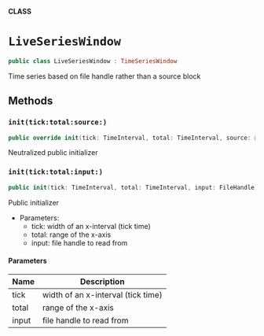 **CLASS**

# `LiveSeriesWindow`

```swift
public class LiveSeriesWindow : TimeSeriesWindow
```

Time series based on file handle rather than a source block

## Methods
### `init(tick:total:source:)`

```swift
public override init(tick: TimeInterval, total: TimeInterval, source: @escaping () -> Double)
```

Neutralized public initializer

### `init(tick:total:input:)`

```swift
public init(tick: TimeInterval, total: TimeInterval, input: FileHandle)
```

Public initializer
- Parameters:
  - tick: width of an x-interval (tick time)
  - total: range of the x-axis
  - input: file handle to read from

#### Parameters

| Name | Description |
| ---- | ----------- |
| tick | width of an x-interval (tick time) |
| total | range of the x-axis |
| input | file handle to read from |